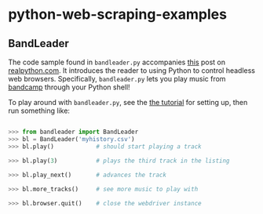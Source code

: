 # python-web-scraping-examples

## BandLeader 

The code sample found in `bandleader.py` accompanies [this](hhttps://realpython.com/modern-web-automation-with-python-and-selenium/) post on [realpython.com](https://realpython.com).  It introduces the reader to using Python to control headless web browsers. Specifically, `bandleader.py` lets you play music from [bandcamp](https://bandcamp.com) through your Python shell!

To play around with `bandleader.py`, see the [the tutorial](https://realpython.com/modern-web-automation-with-python-and-selenium/) for setting up, then run something like:


```python

>>> from bandleader import BandLeader
>>> bl = BandLeader('myhistory.csv')
>>> bl.play()            # should start playing a track

>>> bl.play(3)           # plays the third track in the listing

>>> bl.play_next()       # advances the track
 
>>> bl.more_tracks()     # see more music to play with

>>> bl.browser.quit()    # close the webdriver instance

```
